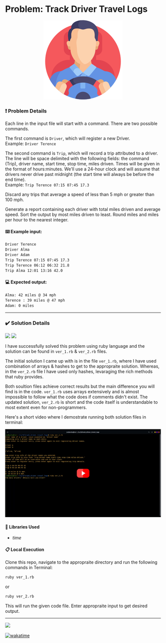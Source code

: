 # Problem: Track Driver Travel Logs

<div align="center">
  <img src="assets/project_logo.png" />
</div>

### ❗ Problem Details

Each line in the input file will start with a command. There are two
possible commands.<br/>

The first command is `Driver`, which will register a new Driver.<br/>
Example: `Driver Terence`


The second command is `Trip`, which will record a trip attributed to a
driver.
<br/>
The line will be space delimited with the following fields:
the command (Trip), driver name, start time, stop time, miles driven.
Times will be given in the format of hours:minutes. We'll use a
24-hour clock and will assume that drivers never drive past midnight
(the start time will always be before the end time).<br/>
Example: `Trip Terence 07:15 07:45 17.3`


Discard any trips that average a speed of less than 5 mph or greater
than 100 mph.


Generate a report containing each driver with total miles driven and
average speed. Sort the output by most miles driven to least. Round
miles and miles per hour to the nearest integer.


#### ⌨️ Example input:
```bash
Driver Terence
Driver Alma
Driver Adam
Trip Terence 07:15 07:45 17.3
Trip Terence 06:12 06:32 21.8
Trip Alma 12:01 13:16 42.0
```

#### 💻 Expected output:
```bash
Alma: 42 miles @ 34 mph
Terence : 39 miles @ 47 mph
Adam: 0 miles
```

----

### ✔️ Solution Details

<img src="https://img.shields.io/badge/Ruby2-CC342D?style=for-the-badge&logo=ruby&logoColor=white" />
<img src="https://img.shields.io/badge/Ruby3-CC342D?style=for-the-badge&logo=ruby&logoColor=white" />

I have successfully solved this problem using ruby language and the solution can be found in `ver_1.rb` & `ver_2.rb` files.


The initial solution I came up with is in the file `ver_1.rb`, where I have used combination of arrays & hashes to get to the appropraite solution. Whereas, in the `ver_2.rb` file I have used only hashes, levaraging the rich methods that ruby provides.

Both soultion files achieve correct results but the main difference you will find is in the code. `ver_1.rb` uses arrays extensively and is almost impossible to follow what the code does if comments didn't exist. The updated solution, `ver_2.rb` is short and the code itself is understandable to most extent even for non-programmers.

Here's a short video where I demostrate running both solution files in terminal:

[![Video Thumbnail](assets/yt-thumbnail.png)](https://www.youtube.com/watch?v=QUsJcMB4z5E "Track Driver Travel Logs")

<!--https://youtu.be/QUsJcMB4z5E-->

#### 💎 Libraries Used
 - _time_


#### 📋 Local Execution

Clone this repo, navigate to the appropraite directory and run the following commands in Terminal:

```bash
ruby ver_1.rb
```
or

```bash
ruby ver_2.rb
```

This will run the given code file. Enter appropraite input to get desired output.

----

![](https://visitor-badge-reloaded.herokuapp.com/badge?page_id=juzershakir.track_driving_history&color=000000&lcolor=000000&style=for-the-badge&logo=Github)


<a href="https://wakatime.com/badge/github/JuzerShakir/track_driving_history"><img src="https://wakatime.com/badge/github/JuzerShakir/track_driving_history.svg" alt="wakatime"></a>


